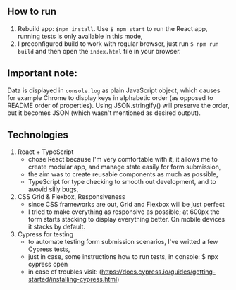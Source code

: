 ## How to run

1. Rebuild app: `$npm install`. Use `$ npm start` to run the React app, running tests is only available in this mode,
2. I preconfigured build to work with regular browser, just run `$ npm run build` and then open the `index.html` file in your browser.

## Important note:

Data is displayed in `console.log` as plain JavaScript object, which causes for example Chrome to display keys in alphabetic order (as opposed to README order of properties).
Using JSON.stringify() will preserve the order, but it becomes JSON (which wasn't mentioned as desired output).

## Technologies

1. React + TypeScript
    - chose React because I'm very comfortable with it, it allows me to create modular app, and manage state easily for form submission,
    - the aim was to create reusable components as much as possible,
    - TypeScript for type checking to smooth out development, and to avovid silly bugs,
2. CSS Grid & Flexbox, Responsiveness
    - since CSS frameworks are out, Grid and Flexbox will be just perfect
    - I tried to make everything as responsive as possible; at 600px the form starts stacking  to display everything better. On mobile devices it stacks by default.
3. Cypress for testing
    - to automate testing form submission scenarios, I've writted a few Cypress tests,
    - just in case, some instructions how to run tests, in console:
        $ npx cypress open
    - in case of troubles visit:
    (https://docs.cypress.io/guides/getting-started/installing-cypress.html)





